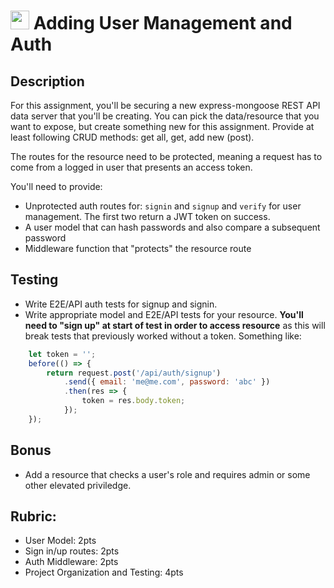 <img src="https://cloud.githubusercontent.com/assets/478864/22186847/68223ce6-e0b1-11e6-8a62-0e3edc96725e.png" 
width=30> Adding User Management and Auth
===

## Description

For this assignment, you'll be securing a new express-mongoose REST API data server that you'll be creating. 
You can pick the data/resource that you want to expose, but create something new for this 
assignment. Provide at least following CRUD methods: get all, get, add new (post).

The routes for the resource need to be protected, meaning a request has to come from a logged in user that presents an access token.

You'll need to provide:

* Unprotected auth routes for: `signin` and `signup` and `verify` for user management. The first
two return a JWT token on success.
* A user model that can hash passwords and also compare a subsequent password
* Middleware function that "protects" the resource route

## Testing

* Write E2E/API auth tests for signup and signin.
* Write appropriate model and E2E/API tests for your resource. **You'll need to "sign up" at start of
test in order to access resource** as this will break tests that previously worked without a token. Something like:

```js
    let token = '';    
    before(() => {
        return request.post('/api/auth/signup')
            .send({ email: 'me@me.com', password: 'abc' })
            .then(res => {
                token = res.body.token;
            });
    });
```


## Bonus

* Add a resource that checks a user's role and requires admin or some other elevated priviledge.

## Rubric:

* User Model: 2pts
* Sign in/up routes: 2pts
* Auth Middleware: 2pts
* Project Organization and Testing: 4pts
